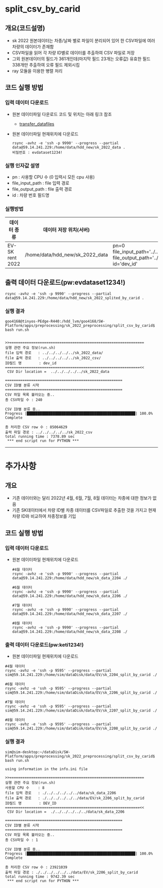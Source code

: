 # split_csv_by_carid


## 개요(코드설명)
- sk 2022 원본데이터는 차종/날짜 별로 파일이 분리되어 있어 한 CSV파일에 여러 차량의 데이터가 존재함
- CSV파일을 읽어 각 차량 ID별로 데이터를 추출하여 CSV 파일로 저장
- 그외 원본데이터의 필드가 361개인데(마지막 필드 23개는 오류값) 유효한 필드 338개만 추출하여 오류 필드 제외시킴
- ray 모듈을 이용한 병렬 처리

## 코드 실행 방법

### 입력 데이터 다운로드
- 원본 데이터파일 다운로드 코드 및 위치는 아래 링크 참조
  - [transfer_datafiles](https://github.com/dongsikyoon/SW-Platform/tree/main/apps/csv_collection/transfer_datafiles)

- 원본 데이터파일 현재위치에 다운로드
  ```
  rsync -avhz -e 'ssh -p 9990' --progress --partial data@59.14.241.229:/home/data/hdd_new/sk_2022_data .
  비밀번호 : evdataset1234!
  ```

### 실행 인자값 설명
- pn : 사용할 CPU 수 (0 입력시 모든 cpu 사용)
- file_input_path : file 입력 경로
- file_output_path : file 출력 경로
- id : 차량 번호 필드명

### 실행방법
| 데이터 종류           | 데이터 저장 위치(서버)                                                                                                                                 | 설정인자값(info.ini)                                                                                       | 실행                         |
| ---------------- | --------------------------------------------------------------------------------------------------------------------------------------------- | --------------------------------------------------------------------------------------------------------------------------------------------------------------------------------------------------------------------- | -------------------------- |
| EV- SK rent 2022 | /home/data/hdd_new/sk_2022_data | pn=0<br>file_input_path='../../../../data_files/EV/sk_2022_data/'<br>file_output_path='../../../../data_files/EV/sk_2022_splited_by_carid/'<br>id='dev_id'                    | bash run.sh |


## 출력 데이터 다운로드(pw:evdataset1234!)
```
rsync -avhz -e 'ssh -p 9990' --progress --partial data@59.14.241.229:/home/data/hdd_new/sk_2022_splited_by_carid .
```


### 실행 결과
```
goo4168@tinyos-PEdge-R440:/hdd_lvm/goo4168/SW-Platform/apps/preprocessing/sk_2022_preprocessing/split_csv_by_carid$
bash run.sh


>>==============================================================
실행 관련 주요 정보(run.sh)
file 입력 경로   : ../../../../../sk_2022_data/
file 출력 경로   : ../../../../../sk_2022_csv/
ID필드 명        : dev_id
==============================================================<<
 CSV Dir location =  ../../../../../sk_2022_data

======================================================
CSV ID별 분류 시작
======================================================
CSV 파일 목록 불러오는 중..
총 CSV파일 수 : 240

CSV ID별 분류 중..
Progress |██████████████████████████████████████████████████| 100.0% Complete

총 처리한 CSV row 수 : 85064629
출력 파일 경로 : ../../../../../sk_2022_csv
total running time : 7378.89 sec
 *** end script run for PYTHON ***
```


---
# 추가사항

## 개요
- 기존 데이터와는 달리 2022년 4월, 6월, 7월, 8월 데이터는 차종에 대한 정보가 없음
- 기존 SK데이터에서 차량 ID별 차종 데이터를 CSV파일로 추출한 것을 가지고 현재 차량 ID와 비교하여 차종정보를 기입

## 코드 실행 방법

### 입력 데이터 다운로드 
- 원본 데이터파일 현재위치에 다운로드
  ```
  #4월 데이터
  rsync -avhz -e 'ssh -p 9990' --progress --partial data@59.14.241.229:/home/data/hdd_new/sk_data_2204 ./
  
  #6월 데이터
  rsync -avhz -e 'ssh -p 9990' --progress --partial data@59.14.241.229:/home/data/hdd_new/sk_data_2206 ./
  
  #7월 데이터
  rsync -avhz -e 'ssh -p 9990' --progress --partial data@59.14.241.229:/home/data/hdd_new/sk_data_2207 ./

  #8월 데이터
  rsync -avhz -e 'ssh -p 9990' --progress --partial data@59.14.241.229:/home/data/hdd_new/sk_data_2208 ./
  ```

### 출력 데이터 다운로드(pw:keti1234!)
- 원본 데이터파일 현재위치에 다운로드
```
#4월 데이터
rsync -avhz -e 'ssh -p 9595' --progress --partial sim@59.14.241.229:/home/sim/dataDisk/data/EV/sk_2204_split_by_carid ./

#6월 데이터
rsync -avhz -e 'ssh -p 9595' --progress --partial sim@59.14.241.229:/home/sim/dataDisk/data/EV/sk_2206_split_by_carid ./

#7월 데이터
rsync -avhz -e 'ssh -p 9595' --progress --partial sim@59.14.241.229:/home/sim/dataDisk/data/EV/sk_2207_split_by_carid ./

#8월 데이터
rsync -avhz -e 'ssh -p 9595' --progress --partial sim@59.14.241.229:/home/sim/dataDisk/data/EV/sk_2208_split_by_carid ./
```

### 실행 결과
```
sim@sim-desktop:~/dataDisk/SW-Platform/apps/preprocessing/sk_2022_preprocessing/split_csv_by_carid$ bash run.sh 

using information in the info.ini file

>>==============================================================
실행 관련 주요 정보(run.sh)
사용할 CPU 수    : 8
file 입력 경로   : ./../../../../../data/sk_data_2206
file 출력 경로   : ./../../../../../data/EV/sk_2206_split_by_carid
ID필드 명        : DEV_ID
==============================================================<<
 CSV Dir location =  ./../../../../../data/sk_data_2206

======================================================
CSV ID별 분류 시작
======================================================
CSV 파일 목록 불러오는 중..
총 CSV파일 수 : 1

CSV ID별 분류 중..
Progress |██████████████████████████████████████████████████| 100.0% Complete

총 처리한 CSV row 수 : 23921039
출력 파일 경로 : ./../../../../../data/EV/sk_2206_split_by_carid
total running time : 9742.39 sec
 *** end script run for PYTHON ***
```
